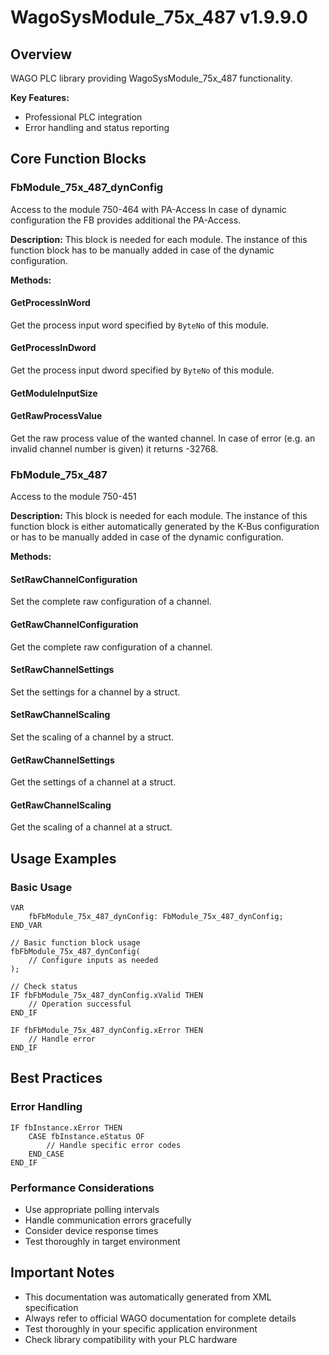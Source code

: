 # WagoSysModule_75x_487 v1.9.9.0

## Overview
WAGO PLC library providing WagoSysModule_75x_487 functionality.

**Key Features:**
- Professional PLC integration
- Error handling and status reporting

## Core Function Blocks

### FbModule_75x_487_dynConfig
Access to the module 750-464 with PA-Access In case of dynamic configuration the FB provides additional the PA-Access.

**Description:**
This block is needed for each module. The instance of this function block has to be manually added in case of the dynamic configuration.

**Methods:**

#### GetProcessInWord
Get the process input word specified by ``ByteNo`` of this module.

#### GetProcessInDword
Get the process input dword specified by ``ByteNo`` of this module.

#### GetModuleInputSize
#### GetRawProcessValue
Get the raw process value of the wanted channel. In case of error (e.g. an invalid channel number is given) it returns -32768.

### FbModule_75x_487
Access to the module 750-451

**Description:**
This block is needed for each module. The instance of this function block is either automatically generated by the K-Bus configuration or has to be manually added in case of the dynamic configuration.

**Methods:**

#### SetRawChannelConfiguration
Set the complete raw configuration of a channel.

#### GetRawChannelConfiguration
Get the complete raw configuration of a channel.

#### SetRawChannelSettings
Set the settings for a channel by a struct.

#### SetRawChannelScaling
Set the scaling of a channel by a struct.

#### GetRawChannelSettings
Get the settings of a channel at a struct.

#### GetRawChannelScaling
Get the scaling of a channel at a struct.

## Usage Examples

### Basic Usage
```iec
VAR
    fbFbModule_75x_487_dynConfig: FbModule_75x_487_dynConfig;
END_VAR

// Basic function block usage
fbFbModule_75x_487_dynConfig(
    // Configure inputs as needed
);

// Check status
IF fbFbModule_75x_487_dynConfig.xValid THEN
    // Operation successful
END_IF

IF fbFbModule_75x_487_dynConfig.xError THEN
    // Handle error
END_IF
```

## Best Practices

### Error Handling
```iec
IF fbInstance.xError THEN
    CASE fbInstance.eStatus OF
        // Handle specific error codes
    END_CASE
END_IF
```

### Performance Considerations
- Use appropriate polling intervals
- Handle communication errors gracefully
- Consider device response times
- Test thoroughly in target environment

## Important Notes

- This documentation was automatically generated from XML specification
- Always refer to official WAGO documentation for complete details
- Test thoroughly in your specific application environment
- Check library compatibility with your PLC hardware

